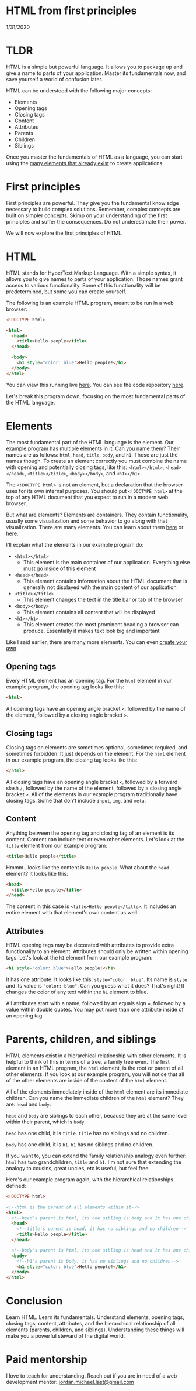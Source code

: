# HTML from first principles

1/31/2020

# TLDR

HTML is a simple but powerful language. It allows you to package up and give a name to parts of your application. Master its fundamentals now, and save yourself a world of confusion later.

HTML can be understood with the following major concepts:

* Elements
* Opening tags
* Closing tags
* Content
* Attributes
* Parents
* Children
* Siblings

Once you master the fundamentals of HTML as a language, you can start using the [many elements that already exist](https://developer.mozilla.org/en-US/docs/Web/HTML/Element) to create applications.

# First principles

First principles are powerful. They give you the fundamental knowledge necessary to build complex solutions. Remember, complex concepts are built on simpler concepts. Skimp on your understanding of the first principles and suffer the consequences. Do not underestimate their power.

We will now explore the first principles of HTML.

# HTML

HTML stands for HyperText Markup Language. With a simple syntax, it allows you to give names to parts of your application. Those names grant access to various functionality. Some of this functionality will be predetermined, but some you can create yourself.

The following is an example HTML program, meant to be run in a web browser:

```html
<!DOCTYPE html>

<html>
  <head>
    <title>Hello people</title>
  </head>

  <body>
    <h1 style="color: blue">Hello people!</h1>
  </body>
</html>
```

You can view this running live [here](https://lastmjs.github.io/html-from-first-principles-example/). You can see the code repository [here](https://github.com/lastmjs/html-from-first-principles-example).

Let's break this program down, focusing on the most fundamental parts of the HTML language.

# Elements

The most fundamental part of the HTML language is the element. Our example program has multiple elements in it. Can you name them? Their names are as follows: `html`, `head`, `title`, `body`, and `h1`. Those are just the names though. To create an element correctly you must combine the name with opening and potentially closing tags, like this: `<html></html>`, `<head></head>`, `<title></title>`, `<body></body>`, and `<h1></h1>`.

The `<!DOCTYPE html>` is not an element, but a declaration that the browser uses for its own internal purposes. You should put `<!DOCTYPE html>` at the top of any HTML document that you expect to run in a modern web browser.

But what are elements? Elements are containers. They contain functionality, usually some visualization and some behavior to go along with that visualization. There are many elements. You can learn about them [here](https://developer.mozilla.org/en-US/docs/Web/HTML/Element) or [here](https://www.w3.org/TR/2012/WD-html-markup-20121025/elements.html).

I'll explain what the elements in our example program do:

* `<html></html>`
  * This element is the main container of our application. Everything else must go inside of this element
* `<head></head>`
  * This element contains information about the HTML document that is generally not displayed with the main content of our application
* `<title></title>`
  * This element changes the text in the title bar or tab of the browser
* `<body></body>`
  * This element contains all content that will be displayed 
* `<h1></h1>`
  * This element creates the most prominent heading a browser can produce. Essentially it makes text look big and important

Like I said earlier, there are many more elements. You can even [create your own](https://developers.google.com/web/fundamentals/web-components/customelements).

## Opening tags

Every HTML element has an opening tag. For the `html` element in our example program, the opening tag looks like this: 

```html
<html>
```

All opening tags have an opening angle bracket `<`, followed by the name of the element, followed by a closing angle bracket `>`.

## Closing tags

Closing tags on elements are sometimes optional, sometimes required, and sometimes forbidden. It just depends on the element. For the `html` element in our example program, the closing tag looks like this: 

```html
</html>
```

All closing tags have an opening angle bracket `<`, followed by a forward slash `/`, followed by the name of the element, followed by a closing angle bracket `>`. All of the elements in our example program traditionally have closing tags. Some that don't include `input`, `img`, and `meta`.

## Content

Anything between the opening tag and closing tag of an element is its content. Content can include text or even other elements. Let's look at the `title` element from our example program: 

```html
<title>Hello people</title>
```

Hmmm...looks like the content is `Hello people`. What about the `head` element? It looks like this:

```html
<head>
  <title>Hello people</title>
</head>
```

The content in this case is `<title>Hello people</title>`. It includes an entire element with that element's own content as well.

## Attributes

HTML opening tags may be decorated with attributes to provide extra functionality to an element. Attributes should only be written within opening tags. Let's look at the `h1` element from our example program:

```html
<h1 style="color: blue">Hello people!</h1>
```

It has one attribute. It looks like this: `style="color: blue"`. Its name is `style` and its value is `"color: blue"`. Can you guess what it does? That's right! It changes the color of any text within the `h1` element to blue.

All attributes start with a name, followed by an equals sign `=`, followed by a value within double quotes. You may put more than one attribute inside of an opening tag.

# Parents, children, and siblings

HTML elements exist in a hierarchical relationship with other elements. It is helpful to think of this in terms of a tree, a family tree even. The first element in an HTML program, the `html` element, is the root or parent of all other elements. If you look at our example program, you will notice that all of the other elements are inside of the content of the `html` element.

All of the elements immediately inside of the `html` element are its immediate children. Can you name the immediate children of the `html` element? They are: `head` and `body`.

`head` and `body` are siblings to each other, because they are at the same level within their parent, which is `body`.

`head` has one child, it is `title`. `title` has no siblings and no children. 

`body` has one child, it is `h1`. `h1` has no siblings and no children.

If you want to, you can extend the family relationship analogy even further: `html` has two grandchildren, `title` and `h1`. I'm not sure that extending the analogy to cousins, great uncles, etc is useful, but feel free.

Here's our example program again, with the hierarchical relationships defined:

```html
<!DOCTYPE html>

<!--html is the parent of all elements within it-->
<html>
  <!--head's parent is html, its one sibling is body and it has one child-->
  <head>
    <!--title's parent is head, it has no siblings and no children-->
    <title>Hello people</title>
  </head>

  <!--body's parent is html, its one sibling is head and it has one child-->
  <body>
    <!--h1's parent is body, it has no siblings and no children-->
    <h1 style="color: blue">Hello people!</h1>
  </body>
</html>
```

# Conclusion

Learn HTML. Learn its fundamentals. Understand elements, opening tags, closing tags, content, attributes, and the hierarchical relationship of all elements (parents, children, and siblings). Understanding these things will make you a powerful steward of the digital world.

# Paid mentorship

I love to teach for understanding. Reach out if you are in need of a web development mentor: jordan.michael.last@gmail.com